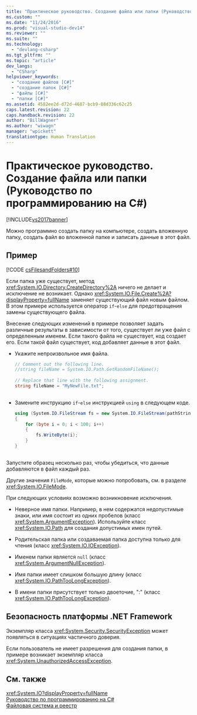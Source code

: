 ```yaml
---
title: "Практическое руководство. Создание файла или папки (Руководство по программированию на C#) | Microsoft Docs"
ms.custom: ""
ms.date: "11/24/2016"
ms.prod: "visual-studio-dev14"
ms.reviewer: ""
ms.suite: ""
ms.technology: 
  - "devlang-csharp"
ms.tgt_pltfrm: ""
ms.topic: "article"
dev_langs: 
  - "CSharp"
helpviewer_keywords: 
  - "создание файлов [C#]"
  - "создание папок [C#]"
  - "файлы [C#]"
  - "папки [C#]"
ms.assetid: 4582ee2d-d72d-4687-bcb9-08d336c62c25
caps.latest.revision: 22
caps.handback.revision: 22
author: "BillWagner"
ms.author: "wiwagn"
manager: "wpickett"
translationtype: Human Translation
---
```

# Практическое руководство. Создание файла или папки (Руководство по программированию на C#)
[!INCLUDE[vs2017banner](../../../csharp/includes/vs2017banner.md)]

Можно программно создать папку на компьютере, создать вложенную папку, создать файл во вложенной папке и записать данные в этот файл.  
  
## Пример  
 [!CODE [csFilesandFolders#10](../CodeSnippet/VS_Snippets_VBCSharp/csFilesAndFolders#10)]  
  
 Если папка уже существует, метод <xref:System.IO.Directory.CreateDirectory%2A> ничего не делает и исключение не возникает.  Однако <xref:System.IO.File.Create%2A?displayProperty=fullName> заменяет существующий файл новым файлом.  В этом примере используется оператор `if`\-`else` для предотвращения замены существующего файла.  
  
 Внесение следующих изменений в примере позволяет задать различные результаты в зависимости от того, существует ли уже файл с определенным именем.  Если такого файла не существует, код создает его.  Если такой файл существует, код добавляет данные в этот файл.  
  
-   Укажите непроизвольное имя файла.  
  
    ```c#  
    // Comment out the following line.  
    //string fileName = System.IO.Path.GetRandomFileName();  
  
    // Replace that line with the following assignment.  
    string fileName = "MyNewFile.txt";  
  
    ```  
  
-   Замените инструкцию `if`\-`else` инструкцией `using` в следующем коде.  
  
    ```c#  
    using (System.IO.FileStream fs = new System.IO.FileStream(pathString, FileMode.Append))   
    {  
        for (byte i = 0; i < 100; i++)  
        {  
            fs.WriteByte(i);  
        }  
    }  
  
    ```  
  
 Запустите образец несколько раз, чтобы убедиться, что данные добавляются в файл каждый раз.  
  
 Другие значения `FileMode`, которые можно попробовать, см. в разделе <xref:System.IO.FileMode>.  
  
 При следующих условиях возможно возникновение исключения.  
  
-   Неверное имя папки.  Например, в нем содержатся недопустимые знаки, или имя состоит из одних пробелов \(класс <xref:System.ArgumentException>\).  Используйте класс <xref:System.IO.Path> для создания допустимых имен путей.  
  
-   Родительская папка или создаваемая папка доступна только для чтения \(класс <xref:System.IO.IOException>\).  
  
-   Именем папки является `null` \(класс <xref:System.ArgumentNullException>\).  
  
-   Имя папки имеет слишком большую длину \(класс <xref:System.IO.PathTooLongException>\).  
  
-   В имени папки присутствует только двоеточие, ":" \(класс <xref:System.IO.PathTooLongException>\).  
  
## Безопасность платформы .NET Framework  
 Экземпляр класса <xref:System.Security.SecurityException> может появляться в ситуациях частичного доверия.  
  
 Если пользователь не имеет разрешения для создания папки, в примере возникает экземпляр класса <xref:System.UnauthorizedAccessException>.  
  
## См. также  
 <xref:System.IO?displayProperty=fullName>   
 [Руководство по программированию на C\#](../../../csharp/programming-guide/index.md)   
 [Файловая система и реестр](../../../csharp/programming-guide/file-system/file-system-and-the-registry.md)